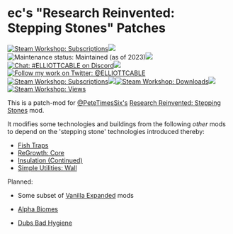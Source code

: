 ec's "Research Reinvented: Stepping Stones" Patches
===================================================

<a target="_blank" href="https://steamcommunity.com/sharedfiles/filedetails/?id=2929237974"><img alt='Steam Workshop: Subscriptions' src="https://img.shields.io/steam/update-date/2929237974?label=latest%20update&logo=steam&style=for-the-badge"></a><img src="http://elliottcable.s3.amazonaws.com/p/8x8.png"><img alt='Maintenance status: Maintained (as of 2023)' src="https://img.shields.io/maintenance/yes/2023?style=for-the-badge"><img src="http://elliottcable.s3.amazonaws.com/p/8x8.png"><a target="_blank" href="https://discord.gg/Mst2T9wnUY"><img alt='Chat: #ELLIOTTCABLE on Discord' src="https://img.shields.io/discord/706585477351735326?label=%23ELLIOTTCABLE&logo=discord&logoColor=24272a&labelColor=5865F2&style=for-the-badge"></a><img src="http://elliottcable.s3.amazonaws.com/p/8x8.png"><a target="_blank" href="https://twitter.com/intent/follow?screen_name=ELLIOTTCABLE"><img alt='Follow my work on Twitter: @ELLIOTTCABLE' src="https://img.shields.io/badge/follow-%40ELLIOTTCABLE-blue?style=for-the-badge&logo=twitter"></a><br>
<a target="_blank" href="https://steamcommunity.com/sharedfiles/filedetails/?id=2929237974"><img alt='Steam Workshop: Subscriptions' src="https://img.shields.io/steam/subscriptions/2929237974?logo=steam&style=for-the-badge"></a><img src="http://elliottcable.s3.amazonaws.com/p/8x8.png"><a target="_blank" href="https://steamcommunity.com/sharedfiles/filedetails/?id=2929237974"><img alt='Steam Workshop: Downloads' src="https://img.shields.io/steam/downloads/2929237974?logo=steam&style=for-the-badge"></a><img src="http://elliottcable.s3.amazonaws.com/p/8x8.png"><a target="_blank" href="https://steamcommunity.com/sharedfiles/filedetails/?id=2929237974"><img alt='Steam Workshop: Views' src="https://img.shields.io/steam/views/2929237974?logo=steam&style=for-the-badge"></a>

This is a patch-mod for [@PeteTimesSix's][] [Research Reinvented: Stepping Stones][] mod.

It modifies some technologies and buildings from the following *other* mods to depend on the 'stepping stone' technologies introduced thereby:

 - [Fish Traps](https://steamcommunity.com/sharedfiles/filedetails/?id=2594468074)
 - [ReGrowth: Core](https://steamcommunity.com/workshop/filedetails/?id=2260097569)
 - [Insulation (Continued)](https://steamcommunity.com/sharedfiles/filedetails/?id=2196454890)
 - [Simple Utilities: Wall](https://steamcommunity.com/sharedfiles/filedetails/?id=2565545335)

 Planned:

- Some subset of [Vanilla Expanded](https://steamcommunity.com/workshop/filedetails/?id=1884025115) mods
- [Alpha Biomes](https://steamcommunity.com/sharedfiles/filedetails/?id=1841354677)
- [Dubs Bad Hygiene](https://steamcommunity.com/sharedfiles/filedetails/?id=836308268)

   [@PeteTimesSix's]: <https://github.com/PeteTimesSix>
   [Research Reinvented: Stepping Stones]: <https://steamcommunity.com/sharedfiles/filedetails/?id=2868389782>

